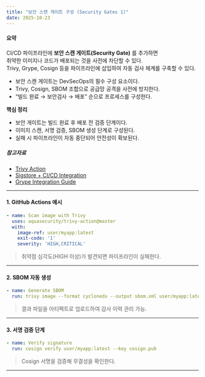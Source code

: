 ```yaml
---
title: "보안 스캔 게이트 구성 (Security Gates 1)"
date: 2025-10-23
---
```


#### 요약  
CI/CD 파이프라인에 **보안 스캔 게이트(Security Gate)** 를 추가하면  
취약한 이미지나 코드가 배포되는 것을 사전에 차단할 수 있다.  
Trivy, Grype, Cosign 등을 파이프라인에 삽입하여 자동 검사 체계를 구축할 수 있다.  

* 보안 스캔 게이트는 DevSecOps의 필수 구성 요소이다.
* Trivy, Cosign, SBOM 조합으로 공급망 공격을 사전에 방지한다.
* “빌드 완료 → 보안검사 → 배포” 순으로 프로세스를 구성한다.



**핵심 정리**
- 보안 게이트는 빌드 완료 후 배포 전 검증 단계이다.  
- 이미지 스캔, 서명 검증, SBOM 생성 단계로 구성된다.  
- 실패 시 파이프라인이 자동 중단되어 안전성이 확보된다.  

##### 참고자료
- [Trivy Action](https://github.com/aquasecurity/trivy-action)
- [Sigstore + CI/CD Integration](https://docs.sigstore.dev/)
- [Grype Integration Guide](https://github.com/anchore/grype)

---

#### 1. GitHub Actions 예시
```yaml
- name: Scan image with Trivy
  uses: aquasecurity/trivy-action@master
  with:
    image-ref: user/myapp:latest
    exit-code: '1'
    severity: 'HIGH,CRITICAL'
````

> 취약점 심각도(HIGH 이상)가 발견되면 파이프라인이 실패한다.

---

#### 2. SBOM 자동 생성

```yaml
- name: Generate SBOM
  run: trivy image --format cyclonedx --output sbom.xml user/myapp:latest
```

> 결과 파일을 아티팩트로 업로드하여 감사 이력 관리 가능.

---

#### 3. 서명 검증 단계

```yaml
- name: Verify signature
  run: cosign verify user/myapp:latest --key cosign.pub
```

> Cosign 서명을 검증해 무결성을 확인한다.

---

